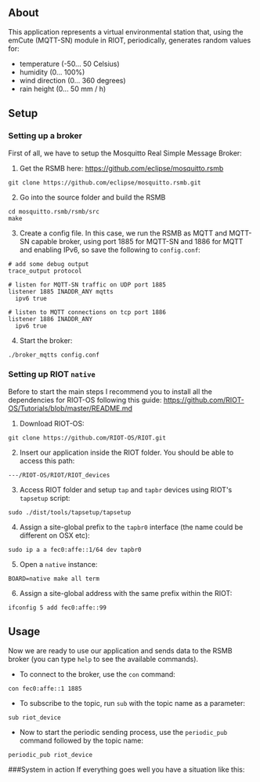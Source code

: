 ## About
This application represents a virtual environmental station that, using the emCute (MQTT-SN) module in RIOT, periodically, generates random values for:
* temperature (-50... 50 Celsius)
* humidity (0... 100%)
* wind direction (0... 360 degrees)
* rain height (0... 50 mm / h) 

## Setup

### Setting up a broker
First of all, we have to setup the Mosquitto Real Simple Message Broker:

1. Get the RSMB here: https://github.com/eclipse/mosquitto.rsmb
```
git clone https://github.com/eclipse/mosquitto.rsmb.git
```

2. Go into the source folder and build the RSMB
```
cd mosquitto.rsmb/rsmb/src
make
```

3. Create a config file. In this case, we run the RSMB as MQTT and MQTT-SN
   capable broker, using port 1885 for MQTT-SN and 1886 for MQTT and enabling
   IPv6, so save the following to `config.conf`:
```
# add some debug output
trace_output protocol

# listen for MQTT-SN traffic on UDP port 1885
listener 1885 INADDR_ANY mqtts
  ipv6 true

# listen to MQTT connections on tcp port 1886
listener 1886 INADDR_ANY
  ipv6 true
```

4. Start the broker:
```
./broker_mqtts config.conf
```

### Setting up RIOT `native`
Before to start the main steps I recommend you to install all the dependencies for RIOT-OS following this guide: https://github.com/RIOT-OS/Tutorials/blob/master/README.md


1. Download RIOT-OS:
```
git clone https://github.com/RIOT-OS/RIOT.git
```

2. Insert our application inside the RIOT folder. You should be able to access this path:
```
---/RIOT-OS/RIOT/RIOT_devices
```

3. Access RIOT folder and setup `tap` and `tapbr` devices using RIOT's `tapsetup` script:
```
sudo ./dist/tools/tapsetup/tapsetup
```

4. Assign a site-global prefix to the `tapbr0` interface (the name could be different on OSX etc):
```
sudo ip a a fec0:affe::1/64 dev tapbr0
```
5. Open a `native` instance:
```
BOARD=native make all term
```

6. Assign a site-global address with the same prefix within the RIOT:
```
ifconfig 5 add fec0:affe::99
```


## Usage
Now we are ready to use our application and sends data to the RSMB broker (you can type `help` to see the available commands).

- To connect to the broker, use the `con` command:
```
con fec0:affe::1 1885
```

- To subscribe to the topic, run `sub` with the topic name as a parameter:
```
sub riot_device
```

- Now to start the periodic sending process, use the `periodic_pub` command followed by the topic name:
```
periodic_pub riot_device
```

###System in action
If everything goes well you have a situation like this:
